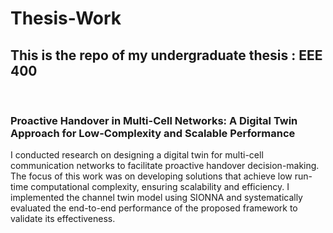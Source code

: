 # Thesis-Work
<h2>This is the repo of my undergraduate thesis : EEE 400</h2><br>
<h3>Proactive Handover in Multi-Cell Networks:
A Digital Twin Approach for Low-Complexity and Scalable
Performance</h3>

<p>I conducted research on designing a digital twin for multi-cell communication networks to facilitate proactive handover decision-making. The focus of this work was on developing solutions that achieve low run-time computational complexity, ensuring scalability and efficiency. I implemented the channel twin model using SIONNA and systematically evaluated the end-to-end performance of the proposed framework to validate its effectiveness.
</p>